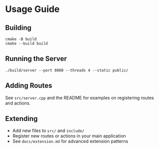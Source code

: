 # Usage Guide

## Building

```
cmake -B build
cmake --build build
```

## Running the Server

```
./build/server --port 8080 --threads 4 --static public/
```

## Adding Routes

See `src/server.cpp` and the README for examples on registering routes and actions.

## Extending

- Add new files to `src/` and `include/`
- Register new routes or actions in your main application
- See `docs/extension.md` for advanced extension patterns 